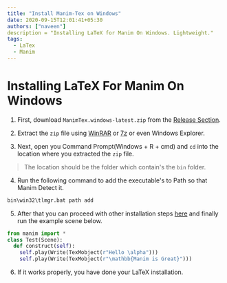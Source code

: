 ```yaml
---
title: "Install Manim-Tex on Windows"
date: 2020-09-15T12:01:41+05:30
authors: ["naveen"]
description = "Installing LaTeX for Manim On Windows. Lightweight."
tags:
  - LaTex
  - Manim
---
```

# Installing LaTeX For Manim On Windows

1. First, download `ManimTex.windows-latest.zip` from the [Release Section](https://github.com/naveen521kk/manim-tex/releases).

2. Extract the `zip` file using [WinRAR](https://www.rarlab.com/download.htm) or [7z](https://www.7-zip.org/) or even Windows Explorer.

3. Next, open you Command Prompt(Windows + R + cmd) and `cd` into the location where you extracted the `zip` file.

> The location should be the folder which contain's the `bin` folder.

4. Run the following command to add the executable's to Path so that Manim Detect it.
```cmd
bin\win32\tlmgr.bat path add
```
5. After that you can proceed with other installation steps [here](https://manimce.readthedocs.io/en/latest/installation/win.html) and finally run the example scene below.
```py
from manim import *
class Test(Scene):
  def construct(self):
    self.play(Write(TexMobject(r"Hello \alpha")))
    self.play(Write(TexMobject(r"\mathbb{Manim is Great}")))
```
6. If it works properly, you have done your LaTeX installation.
